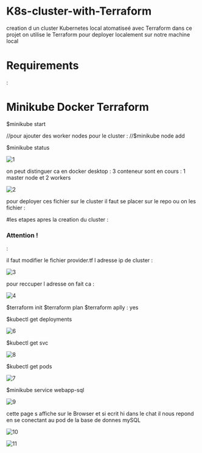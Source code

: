 # K8s-cluster-with-Terraform
creation d un cluster Kubernetes local atomatiseé avec Terraform
dans ce projet on utilise le Terraform pour deployer localement sur notre machine local 

<h1>Requirements</h1> : 
<h1> Minikube Docker Terraform </h2>


$minikube start 

//pour ajouter des worker nodes pour le cluster : 
//$minikube node add 

$minikube status

![1](https://user-images.githubusercontent.com/124509691/235356577-0a9f297e-b85f-46a1-9ae1-cbaa0704e1b4.PNG)


on peut distinguer ca en docker desktop : 3 conteneur sont en cours : 1 master node et 2 workers 

![2](https://user-images.githubusercontent.com/124509691/235356664-4bf90eef-51ef-431d-8b30-a061e569ce4d.PNG)


pour deployer ces fichier sur le cluster il faut se placer sur le repo ou on les fichier :

#les etapes apres la creation du cluster  : 

<h3>Attention !</h3> :

il faut modifier le fichier provider.tf l adresse ip de cluster :

![3](https://user-images.githubusercontent.com/124509691/235356846-47dbcf51-560f-4234-8749-b41ac6f7df83.PNG)


pour reccuper l adresse on fait ca : 

![4](https://user-images.githubusercontent.com/124509691/235356830-257fb947-2f52-4ff1-943c-2dc43462306e.PNG)




$terraform init 
$terraform plan 
$terraform aplly : yes 


$kubectl get deployments

![6](https://user-images.githubusercontent.com/124509691/235357023-3e38cef4-ac5b-4ab8-9dfe-99aa57faddbc.PNG)



$kubectl get svc 

![8](https://user-images.githubusercontent.com/124509691/235357040-e30562b5-b1af-4792-b042-f0f78a38845d.PNG)


$kubectl get pods

![7](https://user-images.githubusercontent.com/124509691/235357055-0664b5fb-81aa-4913-970b-4dd5546f84ef.PNG)


$minikube service webapp-sql

![9](https://user-images.githubusercontent.com/124509691/235357080-237a4ef3-4c74-4b8f-9f9e-94ca0a9ca4e0.PNG)


cette page s affiche sur le Browser et si ecrit hi dans le chat il nous repond  en se conectant au pod de la base de donnes mySQL

![10](https://user-images.githubusercontent.com/124509691/235357153-fd9088a1-781e-4967-83e1-514ef6c4fbb9.PNG)


![11](https://user-images.githubusercontent.com/124509691/235357162-08174b91-d213-4fbd-8aa4-b181500a7f9f.PNG)





